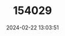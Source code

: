 ---
title: "154029"
category: "Orconectes cristavarius"
draft: false
date: 2024-02-22 13:03:51
languages:
  English: ["Spiny Stream Crayfish"]
---
